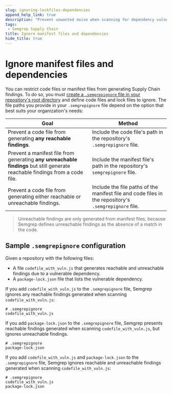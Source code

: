 ```yaml
---
slug: ignoring-lockfiles-dependencies
append_help_link: true
description: "Prevent unwanted noise when scanning for dependency vulnerabilities by ignoring manifest files or code files."
tags:
 - Semgrep Supply Chain
title: Ignore manifest files and dependencies
hide_title: true
---
```


# Ignore manifest files and dependencies

You can restrict code files or manifest files from generating Supply Chain findings. To do so, you must [create a `.semgrepignore` file in your repository's root directory](/ignoring-files-folders-code/#define-ignored-files-and-folders-in-semgrep-appsec-platform) and define code files and lock files to ignore. The file paths you provide in your `.semgrepignore` file depend on the option that best suits your organization's needs:

| Goal | Method |
| ---- | ------ |
| Prevent a code file from generating **any reachable findings**. | Include the code file's path in the repository's `.semgrepignore` file. |
| Prevent a manifest file from generating **any unreachable findings** but still generate reachable findings from a code file. | Include the manifest file's path in the repository's `semgrepignore` file. |
| Prevent a code file from generating either reachable or unreachable findings. | Include the file paths of the manifest file and code files in the repository's `.semgrepignore` file. |

> Unreachable findings are only generated from manifest files, because Semgrep defines unreachable findings as the absence of a match in the code.

## Sample `.semgrepignore` configuration

Given a repository with the following files:

* A file `codefile_with_vuln.js` that generates reachable and unreachable findings due to a vulnerable dependency.
* A `package-lock.json` file that lists the vulnerable dependency.

If you add `codefile_with_vuln.js` to the `.semgrepignore` file, Semgrep ignores any reachable findings generated when scanning `codefile_with_vuln.js`:

```
# .semgrepignore
codefile_with_vuln.js
```

If you add `package-lock.json` to the `.semgrepignore` file, Semgrep presents reachable findings generated when scanning `codefile_with_vuln.js`, but ignores unreachable findings.

```
# .semgrepignore
package-lock.json
```

If you add `codefile_with_vuln.js` and `package-lock.json` to the `.semgrepignore` file, Semgrep ignores reachable and unreachable findings generated when scanning `codefile_with_vuln.js`:

```
# .semgrepignore
codefile_with_vuln.js
package-lock.json
````
